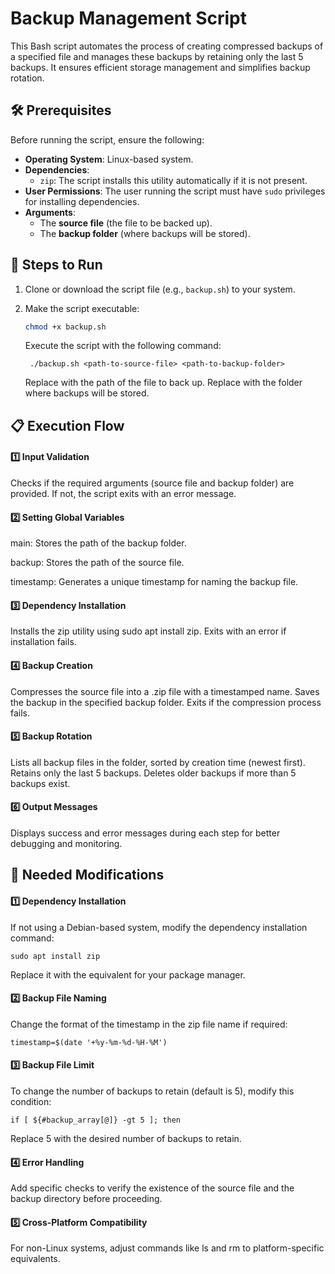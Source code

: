 <h1> Backup Management Script </h1>
 This Bash script automates the process of creating compressed backups of a specified file and manages these backups by retaining only the last 5 backups. It ensures efficient storage management and simplifies backup rotation.

## 🛠 Prerequisites

Before running the script, ensure the following:

- **Operating System**: Linux-based system.
- **Dependencies**:
  - `zip`: The script installs this utility automatically if it is not present.
- **User Permissions**: The user running the script must have `sudo` privileges for installing dependencies.
- **Arguments**:
  - The **source file** (the file to be backed up).
  - The **backup folder** (where backups will be stored).

## 🚀 Steps to Run

1. Clone or download the script file (e.g., `backup.sh`) to your system.
2. Make the script executable:
   ```bash
   chmod +x backup.sh
   ```
    Execute the script with the following command:

        ./backup.sh <path-to-source-file> <path-to-backup-folder>

   Replace <path-to-source-file> with the path of the file to back up.
   Replace <path-to-backup-folder> with the folder where backups will be stored.

<h2>📋 Execution Flow</h2>
<h4>1️⃣ Input Validation</h4>
    Checks if the required arguments (source file and backup folder) are provided.
    If not, the script exits with an error message.

<h4>2️⃣ Setting Global Variables</h4>
   main: Stores the path of the backup folder.
   
   backup: Stores the path of the source file.
   
  timestamp: Generates a unique timestamp for naming the backup file.

<h4>3️⃣ Dependency Installation</h4>
    Installs the zip utility using sudo apt install zip.
    Exits with an error if installation fails.

<h4>4️⃣ Backup Creation</h4>
    Compresses the source file into a .zip file with a timestamped name.
    Saves the backup in the specified backup folder.
    Exits if the compression process fails.

<h4>5️⃣ Backup Rotation</h4>
    Lists all backup files in the folder, sorted by creation time (newest first).
    Retains only the last 5 backups.
    Deletes older backups if more than 5 backups exist.

<h4>6️⃣ Output Messages</h4>
    Displays success and error messages during each step for better debugging and monitoring.

<h2> 🔧 Needed Modifications</h2>
<h4>1️⃣ Dependency Installation</h4>

   If not using a Debian-based system, modify the dependency installation command:

    sudo apt install zip

   Replace it with the equivalent for your package manager.

<h4>2️⃣ Backup File Naming</h4>

   Change the format of the timestamp in the zip file name if required:

    timestamp=$(date '+%y-%m-%d-%H-%M')

<h4>3️⃣ Backup File Limit</h4>

   To change the number of backups to retain (default is 5), modify this condition:

    if [ ${#backup_array[@]} -gt 5 ]; then

   Replace 5 with the desired number of backups to retain.

<h4>4️⃣ Error Handling</h4>

   Add specific checks to verify the existence of the source file and the backup directory before proceeding.

<h4>5️⃣ Cross-Platform Compatibility</h4>

   For non-Linux systems, adjust commands like ls and rm to platform-specific equivalents.
